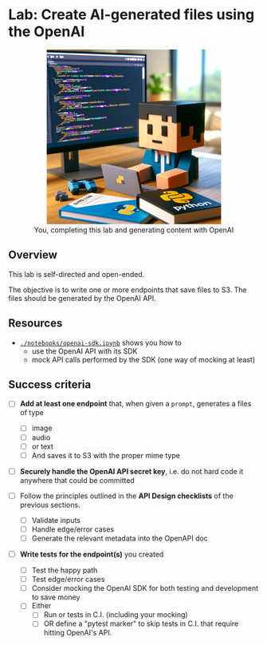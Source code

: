 # Lab: Create AI-generated files using the OpenAI

<figure align="center">
  <img src="../../assets/learning-aws-and-python.png" alt="Cute, generated image" width="350">
  <figcaption>You, completing this lab and generating content with OpenAI</figcaption>
</figure>

## Overview

This lab is self-directed and open-ended.

The objective is to write one or more endpoints that save files to S3. The files should be generated by the OpenAI API.

## Resources

- [`./notebooks/openai-sdk.ipynb`](./notebooks/openai-sdk.ipynb) shows you how to
  - use the OpenAI API with its SDK
  - mock API calls performed by the SDK (one way of mocking at least)

## Success criteria

- [ ] **Add at least one endpoint** that, when given a `prompt`, generates a files of type
  - [ ] image
  - [ ] audio
  - [ ] or text
  - [ ] And saves it to S3 with the proper mime type

- [ ] **Securely handle the OpenAI API secret key**, i.e. do not hard code it anywhere that could be committed

- [ ] Follow the principles outlined in the **API Design checklists** of the previous sections.
  - [ ] Validate inputs
  - [ ] Handle edge/error cases
  - [ ] Generate the relevant metadata into the OpenAPI doc

- [ ] **Write tests for the endpoint(s)** you created
  - [ ] Test the happy path
  - [ ] Test edge/error cases
  - [ ] Consider mocking the OpenAI SDK for both testing and development to save money
  - [ ] Either
    - [ ] Run or tests in C.I. (including your mocking)
    - [ ] OR define a "pytest marker" to skip tests in C.I. that require hitting OpenAI's API.
